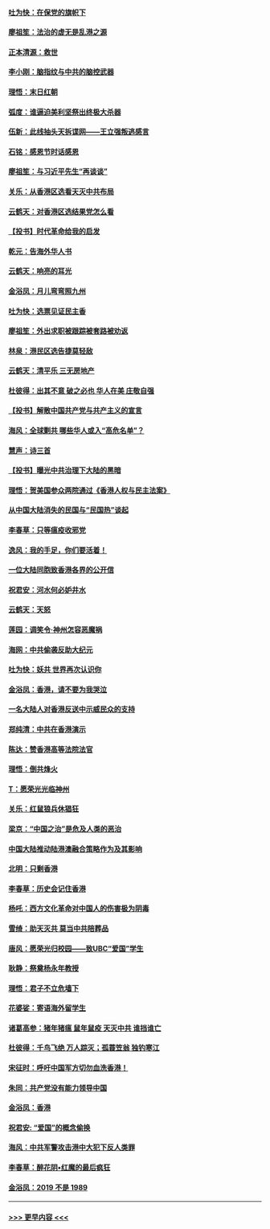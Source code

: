 #### [吐为快：在保党的旗帜下](../pages/nsc993/n11691188.md?t=12010144) 
#### [廖祖笙：法治的虚无是乱港之源](../pages/nsc993/n11690605.md?t=12010144) 
#### [正本清源：救世](../pages/nsc993/n11689134.md?t=12010144) 
#### [李小刚：脑指纹与中共的脑控武器](../pages/nsc993/n11688900.md?t=12010144) 
#### [理悟：末日红朝](../pages/nsc993/n11688829.md?t=12010144) 
#### [弧度：谁逼迫美利坚祭出终极大杀器](../pages/nsc993/n11688735.md?t=12010144) 
#### [伍新：此线抽头天拆谍网——王立强叛逃感言](../pages/nsc993/n11687981.md?t=12010144) 
#### [石铭：感恩节时话感恩](../pages/nsc993/n11687568.md?t=12010144) 
#### [廖祖笙：与习近平先生“再谈谈”](../pages/nsc993/n11687005.md?t=12010144) 
#### [关乐：从香港区选看天灭中共布局](../pages/nsc993/n11686647.md?t=12010144) 
#### [云鹤天：对香港区选结果党怎么看](../pages/nsc993/n11686216.md?t=12010144) 
#### [【投书】时代革命给我的启发](../pages/nsc993/n11684287.md?t=12010144) 
#### [乾元：告海外华人书](../pages/nsc993/n11684044.md?t=12010144) 
#### [云鹤天：响亮的耳光](../pages/nsc993/n11684254.md?t=12010144) 
#### [金浴凤：月儿弯弯照九州](../pages/nsc993/n11684231.md?t=12010144) 
#### [吐为快：选票见证民主香](../pages/nsc993/n11684206.md?t=12010144) 
#### [廖祖笙：外出求职被跟踪被套路被劝返](../pages/nsc993/n11683874.md?t=12010144) 
#### [林泉：港民区选告捷莫轻敌](../pages/nsc993/n11683930.md?t=12010144) 
#### [云鹤天：清平乐 三无房地产](../pages/nsc993/n11681521.md?t=12010144) 
#### [杜彼得：出其不意 破之必也 华人在美 庄敬自强](../pages/nsc993/n11679554.md?t=12010144) 
#### [【投书】解散中国共产党与共产主义的宣言](../pages/nsc993/n11679177.md?t=12010144) 
#### [海风：全球剿共 哪些华人或入“高危名单”？](../pages/nsc993/n11678617.md?t=12010144) 
#### [慧声：诗三首](../pages/nsc993/n11678848.md?t=12010144) 
#### [【投书】曝光中共治理下大陆的黑暗](../pages/nsc993/n11678674.md?t=12010144) 
#### [理悟：贺美国参众两院通过《香港人权与民主法案》](../pages/nsc993/n11678104.md?t=12010144) 
#### [从中国大陆消失的民国与“民国热”谈起](../pages/nsc993/n11678075.md?t=12010144) 
#### [李春草：只等瘟疫收邪党](../pages/nsc993/n11677308.md?t=12010144) 
#### [逸风：我的手足，你们要活着！](../pages/nsc993/n11676352.md?t=12010144) 
#### [一位大陆同胞致香港各界的公开信](../pages/nsc993/n11675761.md?t=12010144) 
#### [祝君安：河水何必妒井水](../pages/nsc993/n11675746.md?t=12010144) 
#### [云鹤天：天怒](../pages/nsc993/n11675718.md?t=12010144) 
#### [莲园：调笑令‧神州怎容恶魔祸](../pages/nsc993/n11675648.md?t=12010144) 
#### [海网：中共偷袭反助大纪元](../pages/nsc993/n11673515.md?t=12010144) 
#### [吐为快：妖共 世界再次认识你](../pages/nsc993/n11673506.md?t=12010144) 
#### [金浴凤：香港，请不要为我哭泣](../pages/nsc993/n11673248.md?t=12010144) 
#### [一名大陆人对香港反送中示威民众的支持](../pages/nsc993/n11672615.md?t=12010144) 
#### [郑纯清：中共在香港演示](../pages/nsc993/n11670539.md?t=12010144) 
#### [陈达：赞香港高等法院法官](../pages/nsc993/n11669542.md?t=12010144) 
#### [理悟：倒共烽火](../pages/nsc993/n11668844.md?t=12010144) 
#### [T：愿荣光光临神州](../pages/nsc993/n11668421.md?t=12010144) 
#### [关乐：红鼠狼兵休猖狂](../pages/nsc993/n11668378.md?t=12010144) 
#### [梁京：“中国之治”是危及人类的恶治](../pages/nsc993/n11668328.md?t=12010144) 
#### [中国大陆推动陆港澳融合策略作为及其影响](../pages/nsc993/n11668157.md?t=12010144) 
#### [北明：只剩香港](../pages/nsc993/n11668002.md?t=12010144) 
#### [李春草：历史会记住香港](../pages/nsc993/n11667927.md?t=12010144) 
#### [杨吒：西方文化革命对中国人的伤害极为阴毒](../pages/nsc993/n11664521.md?t=12010144) 
#### [雪绮：助天灭共 莫当中共陪葬品](../pages/nsc993/n11662650.md?t=12010144) 
#### [唐风：愿荣光归校园——致UBC“爱国”学生](../pages/nsc993/n11662194.md?t=12010144) 
#### [耿静：祭奠杨永年教授](../pages/nsc993/n11662514.md?t=12010144) 
#### [理悟：君子不立危墙下](../pages/nsc993/n11662172.md?t=12010144) 
#### [花婆娑：寄语海外留学生](../pages/nsc993/n11662121.md?t=12010144) 
#### [诸葛高参：猪年猪瘟 鼠年鼠疫 天灭中共 谁挡谁亡](../pages/nsc993/n11661980.md?t=12010144) 
#### [杜彼得：千鸟飞绝 万人踪灭；孤蓑笠翁 独钓寒江](../pages/nsc993/n11661170.md?t=12010144) 
#### [宋征时：呼吁中国军方切勿血洗香港！](../pages/nsc993/n11415318.md?t=12010144) 
#### [朱同：共产党没有能力领导中国](../pages/nsc993/n11660421.md?t=12010144) 
#### [金浴凤：香港](../pages/nsc993/n11660419.md?t=12010144) 
#### [祝君安: “爱国”的概念偷换](../pages/nsc993/n11659706.md?t=12010144) 
#### [海风：中共军警攻击港中大犯下反人类罪](../pages/nsc993/n11659632.md?t=12010144) 
#### [李春草：醉花阴•红魔的最后疯狂](../pages/nsc993/n11659287.md?t=12010144) 
#### [金浴凤：2019 不是 1989](../pages/nsc993/n11657663.md?t=12010144) 

----
#### [ >>> 更早内容 <<< ](../indexes/nsc993-earlier.md)

